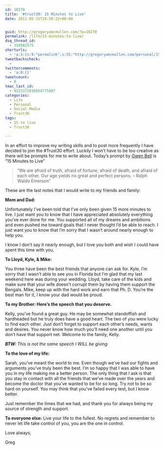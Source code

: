 ```yaml
---
id: 10270
title: '#trust30: 15 Minutes to Live'
date: 2011-05-31T19:50:22+00:00


guid: http://gregoryamcmullen.com/?p=10270
permalink: /life/15-minutes-to-live/
dsq_thread_id:
  - 318982575
shorturls:
  - 'a:3:{s:9:"permalink";s:55:"http://gregoryamcmullen.com/personal/15-minutes-to-live";s:7:"tinyurl";s:26:"http://tinyurl.com/3d9zdu3";s:4:"isgd";s:19:"http://is.gd/RivRI0";}'
tweetbackscheck:
  - 
twittercomments:
  - 'a:0:{}'
tweetcount:
  - 0
tmac_last_id:
  - 9223372036854775807
categories:
  - Life
  - Personal
  - Social Media
  - Trust30
tags:
  - 15 to live
  - Trust30

---
```


In an effort to improve my writing skills and to post more frequently I have decided to join the #Trust30 effort. Luckily I won&#8217;t have to be too creative as there will be prompts for me to write about. Today&#8217;s prompt by [Gwen Bell](https://twitter.com/gwenbell) is &#8220;15 Minutes to Live&#8221;

> &#8220;We are afraid of truth, afraid of fortune, afraid of death, and afraid of each other. Our age yields no great and perfect persons. – Ralph Waldo Emerson&#8221;

These are the last notes that I would write to my friends and family:

**Mom and Dad:**
  
Unfortunately I&#8217;ve been told that I&#8217;ve only been given 15 more minutes to live. I just want you to know that I have appreciated absolutely everything you&#8217;ve ever done for me. You supported all of my dreams and ambitions and even pushed me toward goals that I never thought I&#8217;d be able to reach. I just want you to know that I&#8217;m sorry that I wasn&#8217;t around nearly enough to help you.

I know I don&#8217;t say it nearly enough, but I love you both and wish I could have spent this time with you.

**To Lloyd, Kyle, & Mike:**
  
You three have been the best friends that anyone can ask for. Kyle, I&#8217;m sorry that I wasn&#8217;t able to see you in Florida but I&#8217;m glad that my last weekend here was during your wedding. Lloyd, take care of the kids and make sure that your wife doesn&#8217;t corrupt them by having them support the Bengals. Mike, keep up with the hard work and earn that Ph. D. You&#8217;re the best man for it, I know your dad would be proud.

**To my Brother: Here&#8217;s the speech that you deserve.**
  
Kelly, you&#8217;ve found a great guy. He may be somewhat standoffish and hardheaded but he truly does have a good heart. The two of you were lucky to find each other. Just don&#8217;t forget to support each other&#8217;s needs, wants and desires. You never know how much you&#8217;ll need one another until you don&#8217;t have that support net. Welcome to the family, Kelly.

_**BTW:** This is not the same speech I WILL be giving_

**To the love of my life:**
  
Sarah, you&#8217;ve meant the world to me. Even though we&#8217;ve had our fights and arguments you&#8217;ve truly been the best. I&#8217;m so happy that I was able to have you in my life making me a better person. The only thing that I ask is that you stay in contact with all the friends that we&#8217;ve made over the years and become the doctor that you&#8217;ve wanted to be for so long. Try not to be so hard on yourself. You may think that you&#8217;ve failed every test, but I know better.

Just remember the times that we had, and thank you for always being my source of strength and support.

**To everyone else:** Live your life to the fullest. No regrets and remember to never let life take control of you, you are the one in control.

Love always,
  
Greg